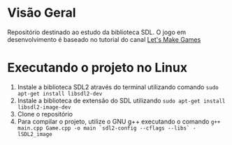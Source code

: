 # Visão Geral
Repositório destinado ao estudo da biblioteca SDL. O jogo em desenvolvimento é baseado no tutorial do canal [Let's Make Games](https://www.youtube.com/playlist?list=PLhfAbcv9cehhkG7ZQK0nfIGJC_C-wSLrx)

# Executando o projeto no Linux
1. Instale a biblioteca SDL2 através do terminal utilizando comando ``sudo apt-get install libsdl2-dev``
2. Instale a biblioteca de extensão do SDL utilizando ``sudo apt-get install libsdl2-image-dev``
3. Clone o repositório
4. Para compilar o projeto, utilize o GNU g++ executando o comando ``g++ main.cpp Game.cpp -o main `sdl2-config --cflags --libs` -lSDL2_image``
